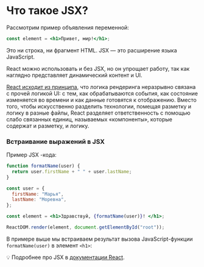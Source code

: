 # Что такое JSX?

Рассмотрим пример объявления переменной:

```jsx
const element = <h1>Привет, мир!</h1>;
```

Это ни строка, ни фрагмент HTML. JSX — это расширение языка JavaScript.

React можно использовать и без JSX, но он упрощает работу, так как наглядно представляет динамический контент и UI.

[React исходит из принципа](https://ru.reactjs.org/docs/introducing-jsx.html), что логика рендеринга неразрывно связана с прочей логикой UI: с тем, как обрабатываются события, как состояние изменяется во времени и как данные готовятся к отображению.
Вместо того, чтобы искусственно разделить технологии, помещая разметку и логику в разные файлы, React разделяет ответственность с помощью слабо связанных единиц, называемых «компоненты», которые содержат и разметку, и логику.

### Встраивание выражений в JSX

Пример JSX -кода:

```jsx
function formatName(user) {
  return user.firstName + " " + user.lastName;
}

const user = {
  firstName: "Марья",
  lastName: "Моревна",
};

const element = <h1>Здравствуй, {formatName(user)}! </h1>;

ReactDOM.render(element, document.getElementById("root"));
```

В примере выше мы встраиваем результат вызова JavaScript-функции `formatName(user)` в элемент `<h1>`:

💡 Подробнее про JSX в [документации React](https://ru.reactjs.org/docs/introducing-jsx.html).
